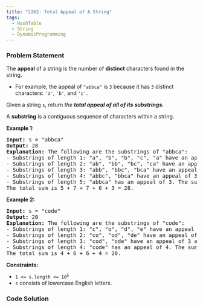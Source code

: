 ```yaml
---
title: "2262: Total Appeal of A String"
tags:
  - HashTable
  - String
  - DynamicProgramming
---
```

### Problem Statement

<p>The <b>appeal</b> of a string is the number of <strong>distinct</strong> characters found in the string.</p>

<ul>
	<li>For example, the appeal of <code>&quot;abbca&quot;</code> is <code>3</code> because it has <code>3</code> distinct characters: <code>&#39;a&#39;</code>, <code>&#39;b&#39;</code>, and <code>&#39;c&#39;</code>.</li>
</ul>

<p>Given a string <code>s</code>, return <em>the <strong>total appeal of all of its <strong>substrings</strong>.</strong></em></p>

<p>A <strong>substring</strong> is a contiguous sequence of characters within a string.</p>


<p><strong class="example">Example 1:</strong></p>

<pre>
<strong>Input:</strong> s = &quot;abbca&quot;
<strong>Output:</strong> 28
<strong>Explanation:</strong> The following are the substrings of &quot;abbca&quot;:
- Substrings of length 1: &quot;a&quot;, &quot;b&quot;, &quot;b&quot;, &quot;c&quot;, &quot;a&quot; have an appeal of 1, 1, 1, 1, and 1 respectively. The sum is 5.
- Substrings of length 2: &quot;ab&quot;, &quot;bb&quot;, &quot;bc&quot;, &quot;ca&quot; have an appeal of 2, 1, 2, and 2 respectively. The sum is 7.
- Substrings of length 3: &quot;abb&quot;, &quot;bbc&quot;, &quot;bca&quot; have an appeal of 2, 2, and 3 respectively. The sum is 7.
- Substrings of length 4: &quot;abbc&quot;, &quot;bbca&quot; have an appeal of 3 and 3 respectively. The sum is 6.
- Substrings of length 5: &quot;abbca&quot; has an appeal of 3. The sum is 3.
The total sum is 5 + 7 + 7 + 6 + 3 = 28.
</pre>

<p><strong class="example">Example 2:</strong></p>

<pre>
<strong>Input:</strong> s = &quot;code&quot;
<strong>Output:</strong> 20
<strong>Explanation:</strong> The following are the substrings of &quot;code&quot;:
- Substrings of length 1: &quot;c&quot;, &quot;o&quot;, &quot;d&quot;, &quot;e&quot; have an appeal of 1, 1, 1, and 1 respectively. The sum is 4.
- Substrings of length 2: &quot;co&quot;, &quot;od&quot;, &quot;de&quot; have an appeal of 2, 2, and 2 respectively. The sum is 6.
- Substrings of length 3: &quot;cod&quot;, &quot;ode&quot; have an appeal of 3 and 3 respectively. The sum is 6.
- Substrings of length 4: &quot;code&quot; has an appeal of 4. The sum is 4.
The total sum is 4 + 6 + 6 + 4 = 20.
</pre>


<p><strong>Constraints:</strong></p>

<ul>
	<li><code>1 &lt;= s.length &lt;= 10<sup>5</sup></code></li>
	<li><code>s</code> consists of lowercase English letters.</li>
</ul>


### Code Solution

```python

```
